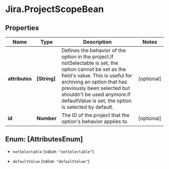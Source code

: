 # Jira.ProjectScopeBean

## Properties

Name | Type | Description | Notes
------------ | ------------- | ------------- | -------------
**attributes** | **[String]** | Defines the behavior of the option in the project.If notSelectable is set, the option cannot be set as the field&#39;s value. This is useful for archiving an option that has previously been selected but shouldn&#39;t be used anymore.If defaultValue is set, the option is selected by default. | [optional] 
**id** | **Number** | The ID of the project that the option&#39;s behavior applies to. | [optional] 



## Enum: [AttributesEnum]


* `notSelectable` (value: `"notSelectable"`)

* `defaultValue` (value: `"defaultValue"`)




